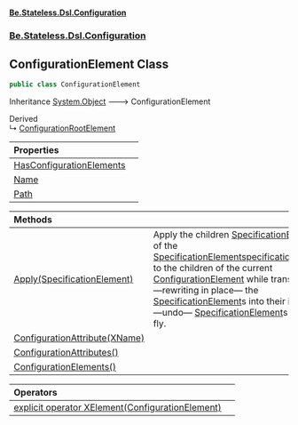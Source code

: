 #### [Be.Stateless.Dsl.Configuration](README.md 'README')
### [Be.Stateless.Dsl.Configuration](Be.Stateless.Dsl.Configuration.md 'Be.Stateless.Dsl.Configuration')

## ConfigurationElement Class

```csharp
public class ConfigurationElement
```

Inheritance [System.Object](https://docs.microsoft.com/en-us/dotnet/api/System.Object 'System.Object') &#129106; ConfigurationElement

Derived  
&#8627; [ConfigurationRootElement](ConfigurationRootElement.md 'Be.Stateless.Dsl.Configuration.ConfigurationRootElement')

| Properties | |
| :--- | :--- |
| [HasConfigurationElements](ConfigurationElement.HasConfigurationElements.md 'Be.Stateless.Dsl.Configuration.ConfigurationElement.HasConfigurationElements') | |
| [Name](ConfigurationElement.Name.md 'Be.Stateless.Dsl.Configuration.ConfigurationElement.Name') | |
| [Path](ConfigurationElement.Path.md 'Be.Stateless.Dsl.Configuration.ConfigurationElement.Path') | |

| Methods | |
| :--- | :--- |
| [Apply(SpecificationElement)](ConfigurationElement.Apply(SpecificationElement).md 'Be.Stateless.Dsl.Configuration.ConfigurationElement.Apply(Be.Stateless.Dsl.Configuration.SpecificationElement)') | Apply the children [SpecificationElement](SpecificationElement.md 'Be.Stateless.Dsl.Configuration.SpecificationElement')s of the [SpecificationElement](SpecificationElement.md 'Be.Stateless.Dsl.Configuration.SpecificationElement')[specificationElement](ConfigurationElement.Apply(SpecificationElement).md#Be.Stateless.Dsl.Configuration.ConfigurationElement.Apply(Be.Stateless.Dsl.Configuration.SpecificationElement).specificationElement 'Be.Stateless.Dsl.Configuration.ConfigurationElement.Apply(Be.Stateless.Dsl.Configuration.SpecificationElement).specificationElement') to the children of the current [ConfigurationElement](ConfigurationElement.md 'Be.Stateless.Dsl.Configuration.ConfigurationElement') while transforming —rewriting in place— the [SpecificationElement](SpecificationElement.md 'Be.Stateless.Dsl.Configuration.SpecificationElement')s into their inverse —undo— [SpecificationElement](SpecificationElement.md 'Be.Stateless.Dsl.Configuration.SpecificationElement')s on the fly. |
| [ConfigurationAttribute(XName)](ConfigurationElement.ConfigurationAttribute(XName).md 'Be.Stateless.Dsl.Configuration.ConfigurationElement.ConfigurationAttribute(System.Xml.Linq.XName)') | |
| [ConfigurationAttributes()](ConfigurationElement.ConfigurationAttributes().md 'Be.Stateless.Dsl.Configuration.ConfigurationElement.ConfigurationAttributes()') | |
| [ConfigurationElements()](ConfigurationElement.ConfigurationElements().md 'Be.Stateless.Dsl.Configuration.ConfigurationElement.ConfigurationElements()') | |

| Operators | |
| :--- | :--- |
| [explicit operator XElement(ConfigurationElement)](ConfigurationElement.explicitoperatorXElement(ConfigurationElement).md 'Be.Stateless.Dsl.Configuration.ConfigurationElement.op_Explicit System.Xml.Linq.XElement(Be.Stateless.Dsl.Configuration.ConfigurationElement)') | |
